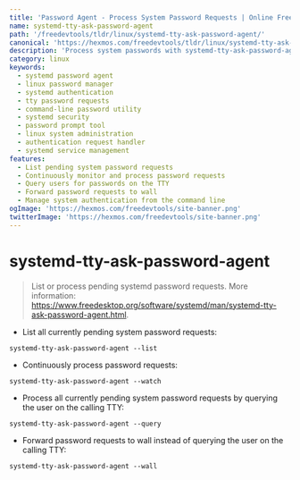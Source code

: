 ```yaml
---
title: 'Password Agent - Process System Password Requests | Online Free DevTools by Hexmos'
name: systemd-tty-ask-password-agent
path: '/freedevtools/tldr/linux/systemd-tty-ask-password-agent/'
canonical: 'https://hexmos.com/freedevtools/tldr/linux/systemd-tty-ask-password-agent/'
description: 'Process system passwords with systemd-tty-ask-password-agent. List, query, and forward password requests to manage system authentication efficiently. Free online tool, no registration required.'
category: linux
keywords:
  - systemd password agent
  - linux password manager
  - systemd authentication
  - tty password requests
  - command-line password utility
  - systemd security
  - password prompt tool
  - linux system administration
  - authentication request handler
  - systemd service management
features:
  - List pending system password requests
  - Continuously monitor and process password requests
  - Query users for passwords on the TTY
  - Forward password requests to wall
  - Manage system authentication from the command line
ogImage: 'https://hexmos.com/freedevtools/site-banner.png'
twitterImage: 'https://hexmos.com/freedevtools/site-banner.png'
---
```


# systemd-tty-ask-password-agent

> List or process pending systemd password requests.
> More information: <https://www.freedesktop.org/software/systemd/man/systemd-tty-ask-password-agent.html>.

- List all currently pending system password requests:

`systemd-tty-ask-password-agent --list`

- Continuously process password requests:

`systemd-tty-ask-password-agent --watch`

- Process all currently pending system password requests by querying the user on the calling TTY:

`systemd-tty-ask-password-agent --query`

- Forward password requests to wall instead of querying the user on the calling TTY:

`systemd-tty-ask-password-agent --wall`
